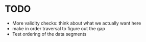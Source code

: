# TODO

- More validity checks: think about what we actually want here
- make in order traversal to figure out the gap
- Test ordering of the data segments
